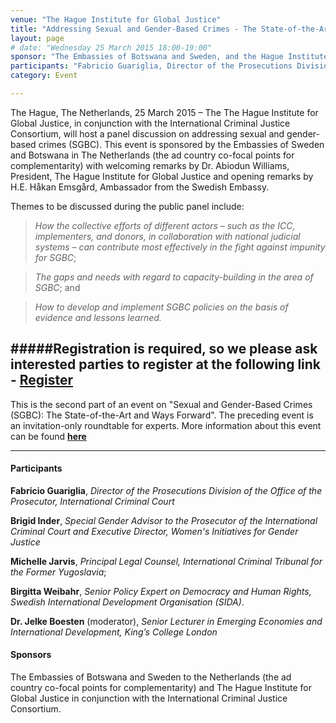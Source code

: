```yaml
---
venue: "The Hague Institute for Global Justice"
title: "Addressing Sexual and Gender-Based Crimes - The State-of-the-Art and Ways Forward"
layout: page
# date: "Wednesday 25 March 2015 18:00-19:00"
sponsor: "The Embassies of Botswana and Sweden, and the Hague Institute for Global Justice in conjunction with the International Criminal Justice Consortium"
participants: "Fabricio Guariglia, Director of the Prosecutions Division of the Office of the Prosecutor, International Criminal Court; Brigid Inder, Special Gender Advisor to the Prosecutor of the International Criminal Court and Executive Director, Women's Initiatives for Gender Justice; Michelle Jarvis, Principal Legal Counsel, International Criminal Tribunal for the Former Yugoslavia; and Birgitta Weibahr, Senior Policy Expert on Democracy and Human Rights, Swedish International Development Organisation (SIDA). Moderated by Dr. Jelke Boesten, Senior Lecturer in Emerging Economies and International Development, King’s College London"
category: Event

---
```


The Hague, The Netherlands, 25 March  2015 – The The Hague Institute for Global Justice, in conjunction with the International Criminal Justice Consortium, will host a panel discussion on addressing sexual and gender-based crimes (SGBC). This event is sponsored by the Embassies of Sweden and Botswana in The Netherlands (the ad country co-focal points for complementarity) with welcoming remarks by Dr. Abiodun Williams, President, The Hague Institute for Global Justice and opening remarks by H.E. Håkan Emsgård, Ambassador from the Swedish Embassy.

Themes to be discussed during the public panel include:
 
>*How the collective efforts of different actors – such as the ICC, implementers, and donors, in collaboration with national judicial systems – can contribute most effectively in the fight against impunity for SGBC*;

>*The gaps and needs with regard to capacity-building in the area of SGBC*; and

>*How to develop and implement SGBC policies on the basis of evidence and lessons learned.*

#####Registration is required, so we please ask interested parties to register at the following link - [**Register**](http://www.eventbrite.com/e/public-panel-sexual-and-gender-based-crimes-sgbc-the-state-of-the-art-and-ways-forward-registration-15925401304)
---
This is the second part of an event on "Sexual and Gender-Based Crimes (SGBC): The State-of-the-Art and Ways Forward". The preceding event is an invitation-only roundtable for experts. More information about this event can be found [**here**](http://thehagueinstituteforglobaljustice.org/index.php?page=Events-Events-Upcoming_events-High-Level_Roundtable:_Addressing_Sexual_and_Gender-Based_Crimes&pid=123&id=243)

---

#### Participants

**Fabricio Guariglia**, *Director of the Prosecutions Division of the Office of the Prosecutor, International Criminal Court*

**Brigid Inder**, *Special Gender Advisor to the Prosecutor of the International Criminal Court and Executive Director, Women's Initiatives for Gender Justice* 

**Michelle Jarvis**, *Principal Legal Counsel, International Criminal Tribunal for the Former Yugoslavia*; 

**Birgitta Weibahr**, *Senior Policy Expert on Democracy and Human Rights, Swedish International Development Organisation (SIDA)*.

**Dr. Jelke Boesten** (moderator), *Senior Lecturer in Emerging Economies and International Development, King’s College London*


#### Sponsors

The Embassies of Botswana and Sweden to the Netherlands (the ad country co-focal points for complementarity) and The Hague Institute for Global Justice in conjunction with the International Criminal Justice Consortium. 
